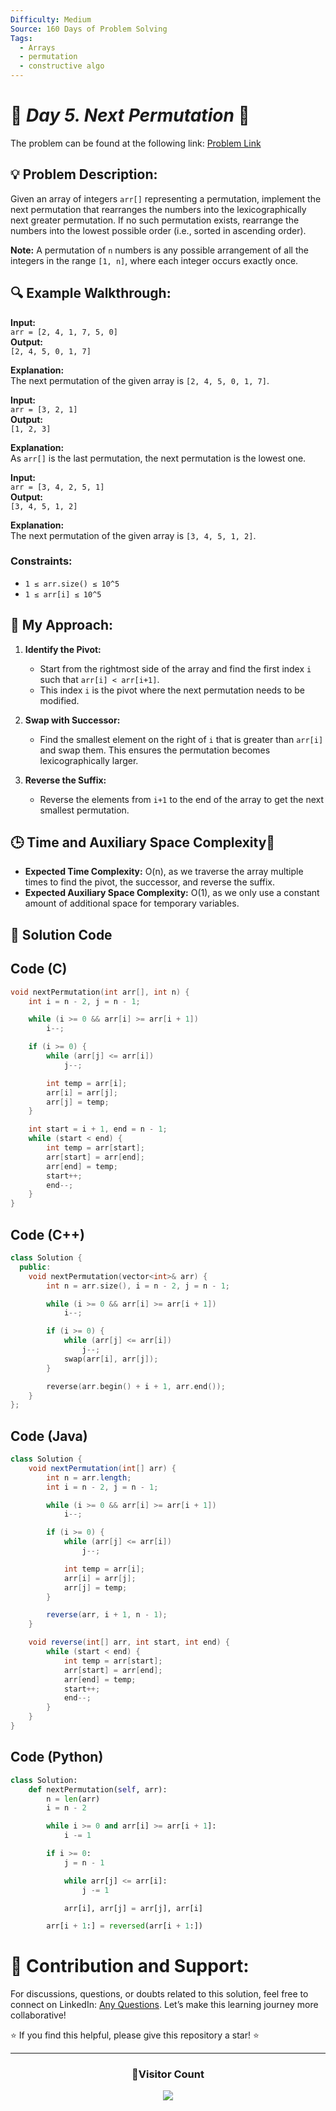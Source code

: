 ```yaml
---
Difficulty: Medium
Source: 160 Days of Problem Solving
Tags:
  - Arrays
  - permutation
  - constructive algo
---
```


# 🚀 _Day 5. Next Permutation_ 🧠

The problem can be found at the following link: [Problem Link](https://www.geeksforgeeks.org/batch/gfg-160-problems/track/arrays-gfg-160/problem/next-permutation5226)

## 💡 **Problem Description:**

Given an array of integers `arr[]` representing a permutation, implement the next permutation that rearranges the numbers into the lexicographically next greater permutation. If no such permutation exists, rearrange the numbers into the lowest possible order (i.e., sorted in ascending order).

**Note:** A permutation of `n` numbers is any possible arrangement of all the integers in the range `[1, n]`, where each integer occurs exactly once.

## 🔍 **Example Walkthrough:**

**Input:**  
`arr = [2, 4, 1, 7, 5, 0]`  
**Output:**  
`[2, 4, 5, 0, 1, 7]`

**Explanation:**  
The next permutation of the given array is `[2, 4, 5, 0, 1, 7]`.

**Input:**  
`arr = [3, 2, 1]`  
**Output:**  
`[1, 2, 3]`

**Explanation:**  
As `arr[]` is the last permutation, the next permutation is the lowest one.

**Input:**  
`arr = [3, 4, 2, 5, 1]`  
**Output:**  
`[3, 4, 5, 1, 2]`

**Explanation:**  
The next permutation of the given array is `[3, 4, 5, 1, 2]`.

### Constraints:

- `1 ≤ arr.size() ≤ 10^5`
- `1 ≤ arr[i] ≤ 10^5`

## 🎯 **My Approach:**

1. **Identify the Pivot:**

   - Start from the rightmost side of the array and find the first index `i` such that `arr[i] < arr[i+1]`.
   - This index `i` is the pivot where the next permutation needs to be modified.

2. **Swap with Successor:**

   - Find the smallest element on the right of `i` that is greater than `arr[i]` and swap them. This ensures the permutation becomes lexicographically larger.

3. **Reverse the Suffix:**
   - Reverse the elements from `i+1` to the end of the array to get the next smallest permutation.

## 🕒 **Time and Auxiliary Space Complexity**📝

- **Expected Time Complexity:** O(n), as we traverse the array multiple times to find the pivot, the successor, and reverse the suffix.
- **Expected Auxiliary Space Complexity:** O(1), as we only use a constant amount of additional space for temporary variables.

## 📝 **Solution Code**

## Code (C)

```c
void nextPermutation(int arr[], int n) {
    int i = n - 2, j = n - 1;

    while (i >= 0 && arr[i] >= arr[i + 1])
        i--;

    if (i >= 0) {
        while (arr[j] <= arr[i])
            j--;

        int temp = arr[i];
        arr[i] = arr[j];
        arr[j] = temp;
    }

    int start = i + 1, end = n - 1;
    while (start < end) {
        int temp = arr[start];
        arr[start] = arr[end];
        arr[end] = temp;
        start++;
        end--;
    }
}
```

## Code (C++)

```cpp
class Solution {
  public:
    void nextPermutation(vector<int>& arr) {
        int n = arr.size(), i = n - 2, j = n - 1;

        while (i >= 0 && arr[i] >= arr[i + 1])
            i--;

        if (i >= 0) {
            while (arr[j] <= arr[i])
                j--;
            swap(arr[i], arr[j]);
        }

        reverse(arr.begin() + i + 1, arr.end());
    }
};
```

## Code (Java)

```java
class Solution {
    void nextPermutation(int[] arr) {
        int n = arr.length;
        int i = n - 2, j = n - 1;

        while (i >= 0 && arr[i] >= arr[i + 1])
            i--;

        if (i >= 0) {
            while (arr[j] <= arr[i])
                j--;

            int temp = arr[i];
            arr[i] = arr[j];
            arr[j] = temp;
        }

        reverse(arr, i + 1, n - 1);
    }

    void reverse(int[] arr, int start, int end) {
        while (start < end) {
            int temp = arr[start];
            arr[start] = arr[end];
            arr[end] = temp;
            start++;
            end--;
        }
    }
}
```

## Code (Python)

```python
class Solution:
    def nextPermutation(self, arr):
        n = len(arr)
        i = n - 2

        while i >= 0 and arr[i] >= arr[i + 1]:
            i -= 1

        if i >= 0:
            j = n - 1

            while arr[j] <= arr[i]:
                j -= 1

            arr[i], arr[j] = arr[j], arr[i]

        arr[i + 1:] = reversed(arr[i + 1:])
```

# 🎯 **Contribution and Support:**

For discussions, questions, or doubts related to this solution, feel free to connect on LinkedIn: [Any Questions](https://www.linkedin.com/in/patel-hetkumar-sandipbhai-8b110525a/). Let’s make this learning journey more collaborative!

⭐ If you find this helpful, please give this repository a star! ⭐

---

<div align="center">
  <h3><b>📍Visitor Count</b></h3>
</div>

<p align="center">
  <img src="https://visitor-badge.laobi.icu/badge?page_id=Hunterdii.GeeksforGeeks-POTD" />
</p>
